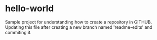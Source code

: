 # hello-world
Sample project for understanding how to create a repository in GITHUB.
Updating this file after creating a new branch named 'readme-edits' and commiting it.

